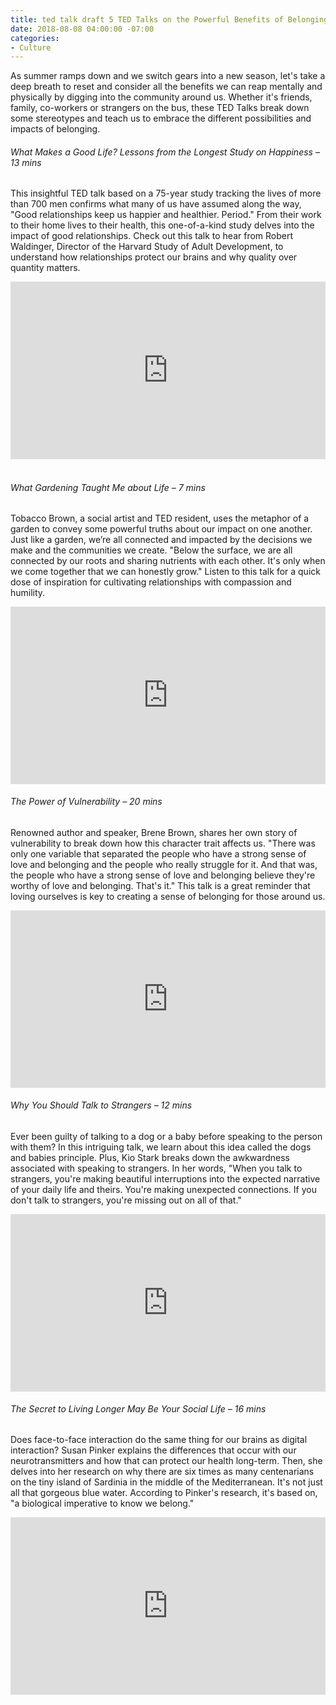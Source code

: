 ```yaml
---
title: ted talk draft 5 TED Talks on the Powerful Benefits of Belonging
date: 2018-08-08 04:00:00 -07:00
categories:
- Culture
---
```


As summer ramps down and we switch gears into a new season, let's take a deep breath to reset and consider all the benefits we can reap mentally and physically by digging into the community around us. Whether it's friends, family, co-workers or strangers on the bus, these TED Talks break down some stereotypes and teach us to embrace the different possibilities and impacts of belonging. 

###### What Makes a Good Life? Lessons from the Longest Study on Happiness – 13 mins

This insightful TED talk based on a 75-year study tracking the lives of more than 700 men confirms what many of us have assumed along the way, "Good relationships keep us happier and healthier. Period." From their work to their home lives to their health, this one-of-a-kind study delves into the impact of good relationships. Check out this talk to hear from Robert Waldinger, Director of the Harvard Study of Adult Development, to understand how relationships protect our brains and why quality over quantity matters. 

<div style="max-width:854px"><div style="position:relative;height:0;padding-bottom:56.25%"><iframe src="https://embed.ted.com/talks/robert_waldinger_what_makes_a_good_life_lessons_from_the_longest_study_on_happiness" width="854" height="480" style="position:absolute;left:0;top:0;width:100%;height:100%" frameborder="0" scrolling="no" allowfullscreen></iframe></div></div>

<br>

###### What Gardening Taught Me about Life – 7 mins

Tobacco Brown, a social artist and TED resident, uses the metaphor of a garden to convey some powerful truths about our impact on one another. Just like a garden, we’re all connected and impacted by the decisions we make and the communities we create. "Below the surface, we are all connected by our roots and sharing nutrients with each other. It's only when we come together that we can honestly grow." Listen to this talk for a quick dose of inspiration for cultivating relationships with compassion and humility.

<div style="max-width:854px"><div style="position:relative;height:0;padding-bottom:56.25%"><iframe src="https://embed.ted.com/talks/tobacco_brown_what_gardening_taught_me_about_life" width="854" height="480" style="position:absolute;left:0;top:0;width:100%;height:100%" frameborder="0" scrolling="no" allowfullscreen></iframe></div></div>

###### The Power of Vulnerability – 20 mins

Renowned author and speaker, Brene Brown, shares her own story of vulnerability to break down how this character trait affects us. "There was only one variable that separated the people who have a strong sense of love and belonging and the people who really struggle for it. And that was, the people who have a strong sense of love and belonging believe they're worthy of love and belonging. That's it." This talk is a great reminder that loving ourselves is key to creating a sense of belonging for those around us. 

<div style="max-width:854px"><div style="position:relative;height:0;padding-bottom:56.25%"><iframe src="https://embed.ted.com/talks/brene_brown_on_vulnerability" width="854" height="480" style="position:absolute;left:0;top:0;width:100%;height:100%" frameborder="0" scrolling="no" allowfullscreen></iframe></div></div>

###### Why You Should Talk to Strangers – 12 mins

Ever been guilty of talking to a dog or a baby before speaking to the person with them? In this intriguing talk, we learn about this idea called the dogs and babies principle. Plus, Kio Stark breaks down the awkwardness associated with speaking to strangers. In her words, "When you talk to strangers, you're making beautiful interruptions into the expected narrative of your daily life and theirs. You're making unexpected connections. If you don't talk to strangers, you're missing out on all of that." 

<div style="max-width:854px"><div style="position:relative;height:0;padding-bottom:56.25%"><iframe src="https://embed.ted.com/talks/kio_stark_why_you_should_talk_to_strangers" width="854" height="480" style="position:absolute;left:0;top:0;width:100%;height:100%" frameborder="0" scrolling="no" allowfullscreen></iframe></div></div>

###### The Secret to Living Longer May Be Your Social Life – 16 mins

Does face-to-face interaction do the same thing for our brains as digital interaction? Susan Pinker explains the differences that occur with our neurotransmitters and how that can protect our health long-term. Then, she delves into her research on why there are six times as many centenarians on the tiny island of Sardinia in the middle of the Mediterranean. It's not just all that gorgeous blue water. According to Pinker's research, it's based on, "a biological imperative to know we belong."

<div style="max-width:854px"><div style="position:relative;height:0;padding-bottom:56.25%"><iframe src="https://embed.ted.com/talks/susan_pinker_the_secret_to_living_longer_may_be_your_social_life" width="854" height="480" style="position:absolute;left:0;top:0;width:100%;height:100%" frameborder="0" scrolling="no" allowfullscreen></iframe></div></div>